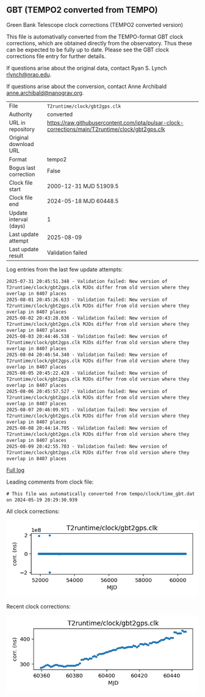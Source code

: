 
## GBT (TEMPO2 converted from TEMPO)

Green Bank Telescope clock corrections (TEMPO2 converted version)

This file is automativally converted from the TEMPO-format GBT
clock corrections, which are obtained directly from the observatory.
Thus these can be expected to be fully up to date. Please see the
GBT clock corrections file entry for further details.

If questions arise about the original data, contact Ryan S. Lynch
<rlynch@nrao.edu>.

If questions arise about the conversion, contact Anne Archibald
<anne.archibald@nanograv.org>.

|     |     |
|:--- |:--- |
| File | `T2runtime/clock/gbt2gps.clk` |
| Authority | converted |
| URL in repository | <https://raw.githubusercontent.com/ipta/pulsar-clock-corrections/main/T2runtime/clock/gbt2gps.clk> |
| Original download URL | <None> |
| Format | tempo2 |
| Bogus last correction | False |
| Clock file start | 2000-12-31 MJD 51909.5 |
| Clock file end | 2024-05-18 MJD 60448.5 |
| Update interval (days) | 1 |
| Last update attempt | 2025-08-09 |
| Last update result | Validation failed |

Log entries from the last few update attempts:
```
2025-07-31 20:45:51.348 - Validation failed: New version of T2runtime/clock/gbt2gps.clk MJDs differ from old version where they overlap in 8407 places
2025-08-01 20:45:26.633 - Validation failed: New version of T2runtime/clock/gbt2gps.clk MJDs differ from old version where they overlap in 8407 places
2025-08-02 20:43:28.036 - Validation failed: New version of T2runtime/clock/gbt2gps.clk MJDs differ from old version where they overlap in 8407 places
2025-08-03 20:44:46.538 - Validation failed: New version of T2runtime/clock/gbt2gps.clk MJDs differ from old version where they overlap in 8407 places
2025-08-04 20:46:54.340 - Validation failed: New version of T2runtime/clock/gbt2gps.clk MJDs differ from old version where they overlap in 8407 places
2025-08-05 20:45:22.428 - Validation failed: New version of T2runtime/clock/gbt2gps.clk MJDs differ from old version where they overlap in 8407 places
2025-08-06 20:45:57.527 - Validation failed: New version of T2runtime/clock/gbt2gps.clk MJDs differ from old version where they overlap in 8407 places
2025-08-07 20:46:09.971 - Validation failed: New version of T2runtime/clock/gbt2gps.clk MJDs differ from old version where they overlap in 8407 places
2025-08-08 20:44:14.705 - Validation failed: New version of T2runtime/clock/gbt2gps.clk MJDs differ from old version where they overlap in 8407 places
2025-08-09 20:42:55.703 - Validation failed: New version of T2runtime/clock/gbt2gps.clk MJDs differ from old version where they overlap in 8407 places
```
[Full log](https://raw.githubusercontent.com/ipta/pulsar-clock-corrections/main/log/T2runtime/clock/gbt2gps.clk.log)

Leading comments from clock file:

    # This file was automatically converted from tempo/clock/time_gbt.dat on 2024-05-19 20:29:30.939



All clock corrections:

![plot of all clock corrections](gbt2gps.clk.png "All corrections")

Recent clock corrections:

![plot of recent clock corrections](gbt2gps.clk.short.png "Recent corrections")

